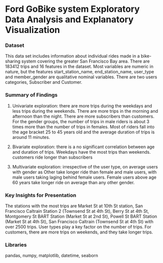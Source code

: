 # Ford GoBike system Exploratory Data Analysis and Explanatory Visualization

### Dataset
This data set includes information about individual rides made in a bike-sharing system covering the greater San Francisco Bay area. There are 183412 trips and 16 features in the dataset. Most variables are numeric in nature, but the features start_station_name, end_station_name, user_type and member_gender are qualitative nominal variables. There are two users categories, Subscriber and Customer.

### Summary of Findings

1. Univariate exploration: there are more trips during the weekdays and less trips during the weekends. There are more trips in the morning and afternoon than the night. There are more subscribers than customers. For the gender groups, the number of trips in male riders is about 3 times more than the number of trips in females. Most of riders fall into the age bracket 25 to 45 years old and the average duration of trips is around 11 minutes.

2. Bivariate exploration: there is a no significant correlation between age and duration of trips. Weekdays have the most trips than weekends. customers ride longer than subscribers

3. Multivariate exploration: irrespective of the user type, on average users with gender as Other take longer ride than female and male users, with male users taking laging behind female users. Female users above age 60 years take longer ride on average than any other gender.

### Key Insights for Presentation

The stations with the most trips are Market St at 10th St station, San Francisco Caltrain Station 2  (Townsend St at 4th St), Berry St at 4th St, Montgomery St BART Station (Market St at 2nd St), Powell St BART Station (Market St at 4th St), San Francisco Caltrain (Townsend St at 4th St) with over 2500 trips. User types play a key factor on the number of trips. For customers, there are more trips on weekends, and they take longer trips.

### Libraries
pandas, numpy, matplotlib, datetime, seaborn
